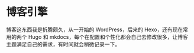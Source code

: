 # 博客引擎

博客这东西我是折腾颇久，从一开始的 WordPress，后来的 Hexo，还有现在常用的两个 Hugo 和 mkdocs，每个在配置和个性化都会自己去修改很多，让博客主题满足自己的需求，有时间就会稍微记录一下。

